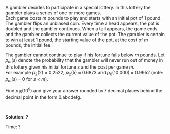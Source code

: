 <p>A gambler decides to participate in a special lottery. In this lottery the gambler plays a series of one or more games.<br />
Each game costs <var>m</var> pounds to play and starts with an initial pot of 1 pound. The gambler flips an unbiased coin. Every time a head appears, the pot is doubled and the gambler continues. When a tail appears, the game ends and the gambler collects the current value of the pot. The gambler is certain to win at least 1 pound, the starting value of the pot, at the cost of <var>m</var> pounds, the initial fee.</p>

<p>The gambler cannot continue to play if his fortune falls below <var>m</var> pounds.
Let <var>p<sub>m</sub></var>(<var>s</var>) denote the probability that the gambler will never run out of money in this lottery given his initial fortune <var>s</var> and the cost per game <var>m</var>.<br />
For example <var>p</var><sub>2</sub>(2) ≈ 0.2522, <var>p</var><sub>2</sub>(5) ≈ 0.6873 and <var>p</var><sub>6</sub>(10 000) ≈ 0.9952 (note: <var>p<sub>m</sub></var>(<var>s</var>) = 0 for <var>s</var> &lt; <var>m</var>).</p>

<p>Find <var>p</var><sub>15</sub>(10<sup>9</sup>) and give your answer rounded to 7 decimal places behind the decimal point in the form 0.abcdefg.</p>
<br/><p><b>Solution: ?</b></p>
<p>Time: ?</p>

